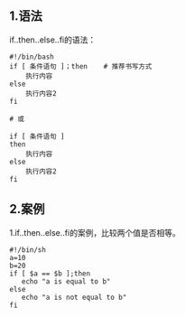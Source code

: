 ## 1.语法

if..then..else..fi的语法：

```
#!/bin/bash
if [ 条件语句 ]；then    # 推荐书写方式
    执行内容
else
    执行内容2
fi

# 或

if [ 条件语句 ]
then
    执行内容
else
    执行内容2
fi
```

## 2.案例

1.if..then..else..fi的案例，比较两个值是否相等。

```
#!/bin/sh
a=10
b=20
if [ $a == $b ];then
   echo "a is equal to b"
else
   echo "a is not equal to b"
fi
```



